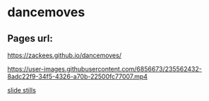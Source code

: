 # dancemoves

## Pages url:

https://zackees.github.io/dancemoves/

https://user-images.githubusercontent.com/6856673/235562432-8adc22f9-34f5-4326-a70b-22500fc77007.mp4

[slide stills](./slide.md)
